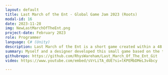 ```yaml
---
layout: default
title: Last March of the Ent - Global Game Jam 2023 (Roots)
modal-id: 16
date: 2023-11-28
img: NewLastMarchOfTheEnt.png
project-date: February 2023
role: Programmer
language: C# (Unity)
description: Last March of the Ent is a short game created within a 48 hour time frame as part of the Global Game Jam 2023. The team was composed of a designer and myself as programmer. The theme of this project was “Roots”; so we decided to make the player control an Ent digging its roots into the ground in order to fight against gravity, whilst knocking away the Lumberjack's deadly axes. We took inspiration from QWOP for the control scheme.
summary: Myself and a designer developed this small game based on the theme, "Roots"
githubrepo: https://github.com/RhysWareham/Last_March_Of_The_Ent_Git
video: https://www.youtube.com/embed/sVrLiTA_dUE?si=lKPEMbDMeL3v4bcy

---
```

